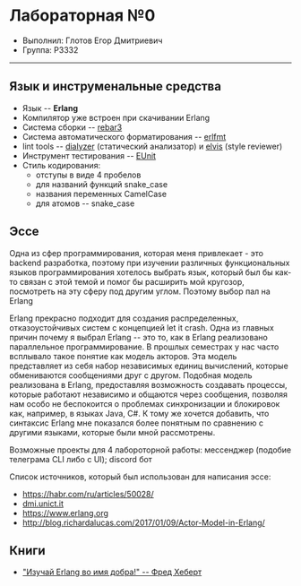 # Лабораторная №0

- Выполнил: Глотов Егор Дмитриевич
- Группа: P3332

---
## Язык и инструменальные средства
- Язык -- **Erlang**
- Компилятор уже встроен при скачивании Erlang
- Система сборки -- [rebar3](https://rebar3.org)
- Система автоматического форматирования -- [erlfmt](https://github.com/WhatsApp/erlfmt?tab=readme-ov-file#comparison-with-other-erlang-formatters)
- lint tools -- [dialyzer](https://www.erlang.org/doc/apps/dialyzer/dialyzer.html#:~:text=Dialyzer%20is%20a%20static%20analysis,modules%20or%20an%20entire%20codebase.) (статический анализатор) и [elvis](https://github.com/inaka/elvis) (style reviewer)
- Инструмент тестирования -- [EUnit](https://www.erlang.org/doc/apps/eunit/chapter.html)
- Стиль кодирования: 
  - отступы в виде 4 пробелов
  - для названий функций snake_case
  - названия переменных CamelCase
  - для атомов -- snake_case

## Эссе
Одна из сфер программирования, которая меня привлекает - это backend разработка, поэтому при изучении различных 
функциональных языков программирования хотелось выбрать язык, который был бы как-то связан с этой темой и помог бы 
расширить мой кругозор, посмотреть на эту сферу под другим углом. Поэтому выбор пал на Erlang

Erlang прекрасно подходит для создания распределенных, отказоустойчивых систем с концепцией let it crash. Одна из главных причин почему я выбрал Erlang -- это
то, как в Erlang реализовано параллельное программирование. В прошлых семестрах у нас часто всплывало такое понятие как модель акторов. Эта модель представляет из себя 
набор независимых единиц вычислений, которые обмениваются сообщениями друг с другом. Подобная модель реализована в Erlang, предоставляя возможность создавать 
процессы, которые работают независимо и общаются через сообщения, позволяя нам особо не беспокоится о проблемах синхронизации и блокировок как, например, в языках Java, С#.
К тому же хочется добавить, что синтаксис Erlang мне показался более понятным по сравнению с другими языками, которые были мной рассмотрены. 

Возможные проекты для 4 лабороторной работы: 
мессенджер (подобие телеграма CLI либо с UI); discord бот

Список источников, который был использован для написания эссе:
- https://habr.com/ru/articles/50028/
- [dmi.unict.it](https://www.dmi.unict.it/barba/FOND-LING-PROG-DISTR/PROGRAMMI-TESTI/READING-MATERIAL/shortNotesOnErlang.html#:~:text=Erlang%20is%20a%20functional%20languages,referred%20to%20as%20Agents%20Model.)
- https://www.erlang.org
- http://blog.richardalucas.com/2017/01/09/Actor-Model-in-Erlang/

## Книги
- ["Изучай Erlang во имя добра!" -- Фред Хеберт](https://www.litres.ru/static/or3/view/or.html?art_type=4&bname=%25D0%2598%25D0%25B7%25D1%2583%25D1%2587%25D0%25B0%25D0%25B9%2520Erlang%2520%25D0%25B2%25D0%25BE%2520%25D0%25B8%25D0%25BC%25D1%258F%2520%25D0%25B4%25D0%25BE%25D0%25B1%25D1%2580%25D0%25B0!%2520%25D0%2594%25D0%25BB%25D1%258F%2520%25D0%25BD%25D0%25B0%25D1%2587%25D0%25B8%25D0%25BD%25D0%25B0%25D1%258E%25D1%2589%25D0%25B8%25D1%2585&art=22848251&user=0&uuid=655f879d-ed04-11e6-9c73-0cc47a1952f2&cover=%2Fpub%2Fc%2Fcover%2F22848251.jpg&uilang=ru&trial=1)
